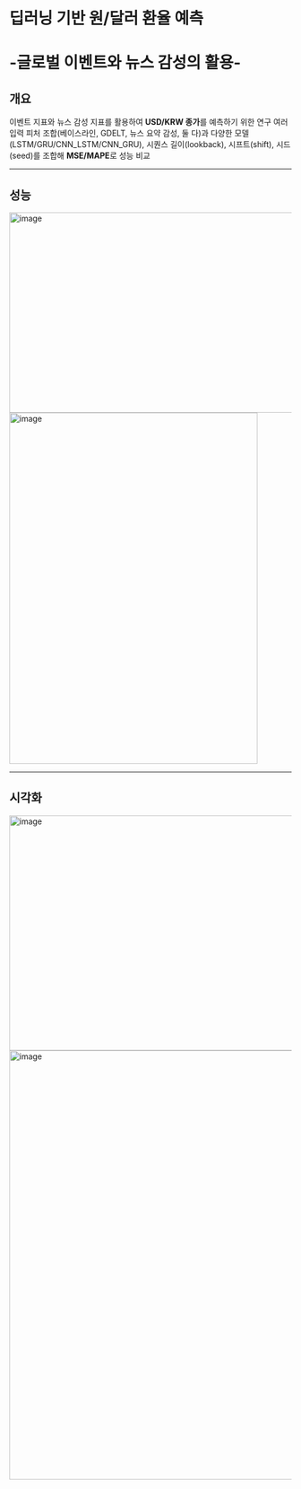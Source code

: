 # 딥러닝 기반 원/달러 환율 예측
# -글로벌 이벤트와 뉴스 감성의 활용-

## 개요
이벤트 지표와 뉴스 감성 지표를 활용하여 **USD/KRW 종가**를 예측하기 위한 연구
여러 입력 피처 조합(베이스라인, GDELT, 뉴스 요약 감성, 둘 다)과 다양한 모델(LSTM/GRU/CNN_LSTM/CNN_GRU), 시퀀스 길이(lookback), 시프트(shift), 시드(seed)를 조합해 **MSE/MAPE**로 성능 비교

---

## 성능
<img width="592" height="357" alt="image" src="https://github.com/user-attachments/assets/00599aa8-d42e-4af8-8a03-9fc993ec5baf" />
<img width="443" height="626" alt="image" src="https://github.com/user-attachments/assets/30e36748-e4f1-4754-b0ff-2da7d6562edc" />

---

## 시각화
<img width="989" height="419" alt="image" src="https://github.com/user-attachments/assets/b98abe9d-03c6-441b-84e9-0b2d21c72a04" />
<img width="965" height="765" alt="image" src="https://github.com/user-attachments/assets/e399173a-8b69-442a-8a1e-8d78853fb7f7" />



